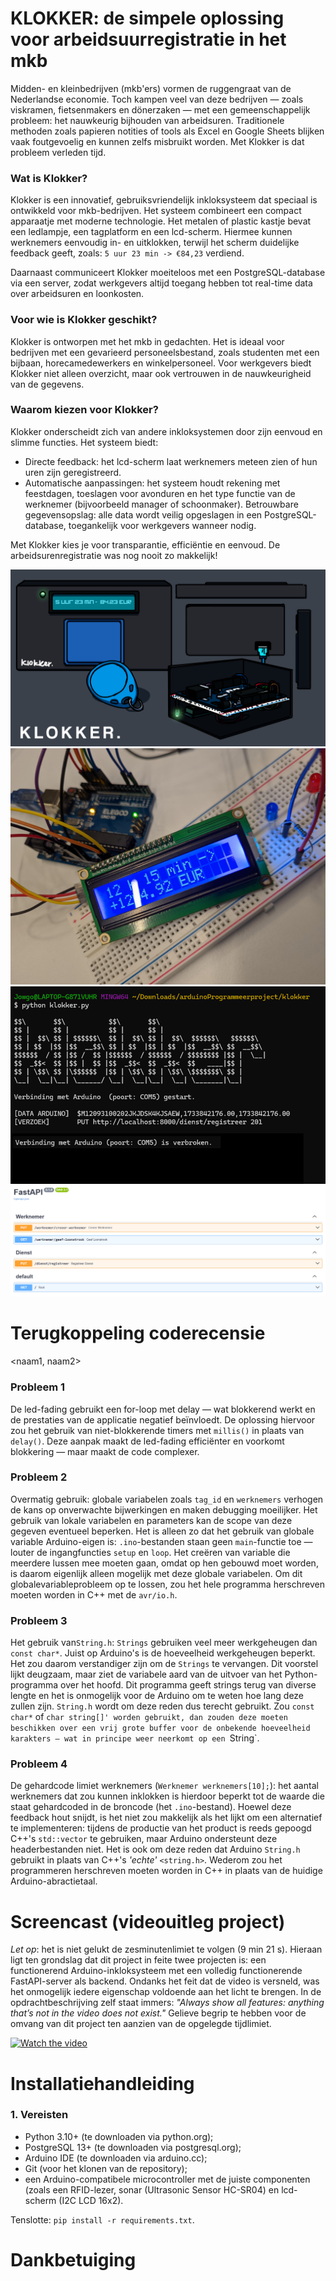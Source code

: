 # **KLOKKER: de simpele oplossing voor arbeidsuurregistratie in het mkb**

Midden- en kleinbedrijven (mkb'ers) vormen de ruggengraat van de Nederlandse economie. Toch kampen veel van deze bedrijven — zoals viskramen, fietsenmakers en dönerzaken — met een gemeenschappelijk probleem: het nauwkeurig bijhouden van arbeidsuren. Traditionele methoden zoals papieren notities of tools als Excel en Google Sheets blijken vaak foutgevoelig en kunnen zelfs misbruikt worden. Met Klokker is dat probleem verleden tijd.

### Wat is Klokker?
Klokker is een innovatief, gebruiksvriendelijk inkloksysteem dat speciaal is ontwikkeld voor mkb-bedrijven. Het systeem combineert een compact apparaatje met moderne technologie. Het metalen of plastic kastje bevat een ledlampje, een tagplatform en een lcd-scherm. Hiermee kunnen werknemers eenvoudig in- en uitklokken, terwijl het scherm duidelijke feedback geeft, zoals:
`5 uur 23 min -> €84,23` verdiend.

Daarnaast communiceert Klokker moeiteloos met een PostgreSQL-database via een server, zodat werkgevers altijd toegang hebben tot real-time data over arbeidsuren en loonkosten.

### Voor wie is Klokker geschikt?
Klokker is ontworpen met het mkb in gedachten. Het is ideaal voor bedrijven met een gevarieerd personeelsbestand, zoals studenten met een bijbaan, horecamedewerkers en winkelpersoneel. Voor werkgevers biedt Klokker niet alleen overzicht, maar ook vertrouwen in de nauwkeurigheid van de gegevens.

### Waarom kiezen voor Klokker?
Klokker onderscheidt zich van andere inkloksystemen door zijn eenvoud en slimme functies. Het systeem biedt:

- Directe feedback: het lcd-scherm laat werknemers meteen zien of hun uren zijn geregistreerd.
- Automatische aanpassingen: het systeem houdt rekening met feestdagen, toeslagen voor avonduren en het type functie van de werknemer (bijvoorbeeld manager of schoonmaker).
Betrouwbare gegevensopslag: alle data wordt veilig opgeslagen in een PostgreSQL-database, toegankelijk voor werkgevers wanneer nodig.

Met Klokker kies je voor transparantie, efficiëntie en eenvoud. De arbeidsurenregistratie was nog nooit zo makkelijk!

![Alternative Text](inlokkerProgrammeerprojectArduino.png)
![Alternative Text](PXL_20241209_155214328.jpg)
![Alternative Text](ScreenshotKlokker.png)
![Alternative Text](fastApiRouters.png)

# Terugkoppeling coderecensie
<naam1, naam2>

### Probleem 1
De led-fading gebruikt een for-loop met delay — wat blokkerend werkt en de prestaties van de applicatie negatief beïnvloedt. De oplossing hiervoor zou het gebruik van niet-blokkerende timers met `millis()` in plaats van `delay()`. Deze aanpak maakt de led-fading efficiënter en voorkomt blokkering — maar maakt de code complexer.

### Probleem 2
Overmatig gebruik: globale variabelen zoals `tag_id` en `werknemers` verhogen de kans op onverwachte bijwerkingen en maken debugging moeilijker. Het gebruik van lokale variabelen en parameters kan de scope van deze gegeven eventueel beperken. Het is alleen zo dat het gebruik van globale variable Arduino-eigen is: `.ino`-bestanden staan geen `main`-functie toe — louter de ingangfuncties `setup` en `loop`. Het creëren van variable die meerdere lussen mee moeten gaan, omdat op hen gebouwd moet worden, is daarom eigenlijk alleen mogelijk met deze globale variabelen. Om dit globalevariableprobleem op te lossen, zou het hele programma herschreven moeten worden in C++ met de `avr/io.h`.

### Probleem 3
Het gebruik van`String.h`: `Strings` gebruiken veel meer werkgeheugen dan `const char*`. Juist op Arduino's is de hoeveelheid werkgeheugen beperkt. Het zou daarom verstandiger zijn om de `Strings` te vervangen. Dit voorstel lijkt deugzaam, maar ziet de variabele aard van de uitvoer van het Python-programma over het hoofd. Dit programma geeft strings terug van diverse lengte en het is onmogelijk voor de Arduino om te weten hoe lang deze zullen zijn. `String.h` wordt om deze reden dus terecht gebruikt. Zou `const char*` of `char string[]' worden gebruikt, dan zouden deze moeten beschikken over een vrij grote buffer voor de onbekende hoeveelheid karakters — wat in principe weer neerkomt op een `String`.  

### Probleem 4
De gehardcode limiet werknemers (`Werknemer werknemers[10];`): het aantal werknemers dat zou kunnen inklokken is hierdoor beperkt tot de waarde die staat gehardcoded in de broncode (het `.ino`-bestand). Hoewel deze feedback hout snijdt, is het niet zou makkelijk als het lijkt om een alternatief te implementeren: tijdens de productie van het product is reeds gepoogd C++'s `std::vector` te gebruiken, maar Arduino ondersteunt deze headerbestanden niet. Het is ook om deze reden dat Arduino `String.h` gebruikt in plaats van C++'s _'echte'_ `<string.h>`. Wederom zou het programmeren herschreven moeten worden in C++ in plaats van de huidige Arduino-abractietaal.

# Screencast (videouitleg project)
_Let op_: het is niet gelukt de zesminutenlimiet te volgen (9 min 21 s). Hieraan ligt ten grondslag dat dit project in feite twee projecten is: een functionerend Arduino-inkloksysteem met een volledig functionerende FastAPI-server als backend. Ondanks het feit dat de video is versneld, was het onmogelijk iedere eigenschap voldoende aan het licht te brengen. In de opdrachtbeschrijving zelf staat immers: _"Always show all features: anything that’s not in the video does not exist."_ Gelieve begrip te hebben voor de omvang van dit project ten aanzien van de opgelegde tijdlimiet.

[![Watch the video](https://img.youtube.com/vi/RMWA1lSlNLs/0.jpg)](https://youtu.be/RMWA1lSlNLs?si=7sysB5itTmAV0ADO)

# Installatiehandleiding
### 1. Vereisten
- Python 3.10+ (te downloaden via python.org);
- PostgreSQL 13+ (te downloaden via postgresql.org);
- Arduino IDE (te downloaden via arduino.cc);
- Git (voor het klonen van de repository);
- een Arduino-compatibele microcontroller met de juiste componenten (zoals een RFID-lezer, sonar (Ultrasonic Sensor HC-SR04) en lcd-scherm (I2C LCD 16x2).

Tenslotte: `pip install -r requirements.txt`.

# Dankbetuiging

